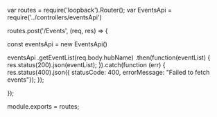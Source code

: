var routes = require('loopback').Router();
var EventsApi = require('../controllers/eventsApi')

routes.post('/Events', (req, res) => {

  const eventsApi = new EventsApi()

  eventsApi
    .getEventList(req.body.hubName)
    .then(function(eventList) {
      res.status(200).json(eventList);
    }).catch(function (err) {
      res.status(400).json({ statusCode: 400, errorMessage: "Failed to fetch events"});
  });

});

module.exports = routes;
